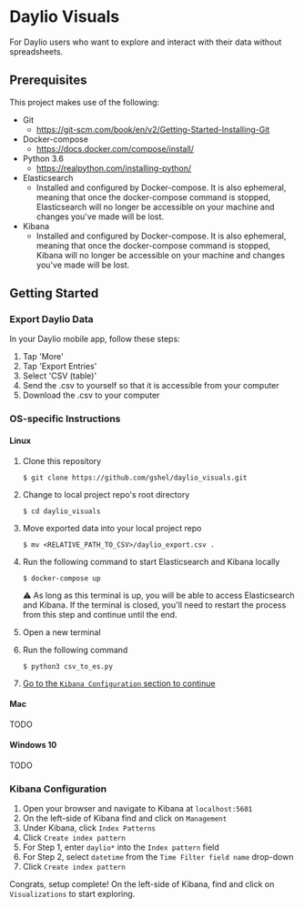 # Daylio Visuals
For Daylio users who want to explore and interact with their data without spreadsheets.

## Prerequisites
This project makes use of the following:

* Git
    * https://git-scm.com/book/en/v2/Getting-Started-Installing-Git
* Docker-compose
    * https://docs.docker.com/compose/install/
* Python 3.6
    * https://realpython.com/installing-python/
* Elasticsearch
    * Installed and configured by Docker-compose. It is also ephemeral, meaning that once the docker-compose command is stopped, Elasticsearch will no longer be accessible on your machine and changes you've made will be lost.
* Kibana
    * Installed and configured by Docker-compose. It is also ephemeral, meaning that once the docker-compose command is stopped, Kibana will no longer be accessible on your machine and changes you've made will be lost.

## Getting Started

### Export Daylio Data
In your Daylio mobile app, follow these steps:
1. Tap 'More'
2. Tap 'Export Entries'
3. Select 'CSV (table)'
4. Send the .csv to yourself so that it is accessible from your computer
5. Download the .csv to your computer

### OS-specific Instructions
#### Linux
1. Clone this repository 
    
    ```$ git clone https://github.com/gshel/daylio_visuals.git```
    
2. Change to local project repo's root directory 
    
    ```$ cd daylio_visuals```
    
3. Move exported data into your local project repo 
    
    ```$ mv <RELATIVE_PATH_TO_CSV>/daylio_export.csv .```
    
4. Run the following command to start Elasticsearch and Kibana locally 
    
    ```$ docker-compose up```
    
    :warning: As long as this terminal is up, you will be able to access Elasticsearch and Kibana. If the terminal is closed, you'll need to restart the process from this step and continue until the end. 
    
5. Open a new terminal
6. Run the following command 
    
    ```$ python3 csv_to_es.py```
7. [Go to the `Kibana Configuration` section to continue](README.md#kibana-configuration)

#### Mac
TODO

#### Windows 10
TODO

### Kibana Configuration
1. Open your browser and navigate to Kibana at `localhost:5601`
2. On the left-side of Kibana find and click on `Management`
3. Under Kibana, click `Index Patterns`
4. Click `Create index pattern`
5. For Step 1, enter `daylio*` into the `Index pattern` field
6. For Step 2, select `datetime` from the `Time Filter field name` drop-down
7. Click `Create index pattern`

Congrats, setup complete! On the left-side of Kibana, find and click on `Visualizations` to start exploring.
